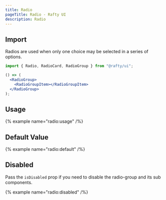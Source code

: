 ```yaml
---
title: Radio
pageTitle: Radio - Rafty UI
description: Radio
---
```


## Import

Radios are used when only one choice may be selected in a series of options.

```jsx
import { Radio, RadioCard, RadioGroup } from "@rafty/ui";

() => (
  <RadioGroup>
    <RadioGroupItem></RadioGroupItem>
  </RadioGroup>
);
```

## Usage

{% example name="radio:usage" /%}

## Default Value

{% example name="radio:default" /%}

## Disabled

Pass the `isDisabled` prop if you need to disable the radio-group and its sub components.

{% example name="radio:disabled" /%}
